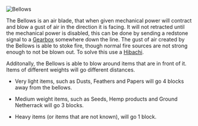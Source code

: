 ![Bellows](block:betterwithmods:bellows)

The Bellows is an air blade, that when given mechanical power will contract and blow a gust of air in the direction it is facing. It will not retracted until the mechanical power is disabled, this can be done by sending a redstone signal to a [Gearbox](wooden_gearbox.md) somewhere down the line.
The gust of air created by the Bellows is able to stoke fire, though normal fire sources are not strong enough to not be blown out. To solve this use a [Hibachi](hibachi.md).

Additonally, the Bellows is able to blow around items that are in front of it. Items of different weights will go different distances.

* Very light items, such as Dusts, Feathers and Papers will go 4 blocks away from the bellows.

* Medium weight items, such as Seeds, Hemp products and Ground Netherrack will go 3 blocks.

* Heavy items (or items that are not known), will go 1 block.  
